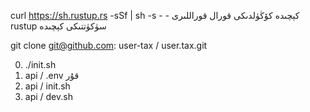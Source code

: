 curl https://sh.rustup.rs -sSf | sh -s - - كېچىدە كۆڭۈلدىكى قورال قوراللىرى<br>rustup سۈكۈتتىكى كېچىدە

git clone git@github.com: user-tax / user.tax.git

0. ./init.sh
1. api / .env قۇر
2. api / init.sh
3. api / dev.sh